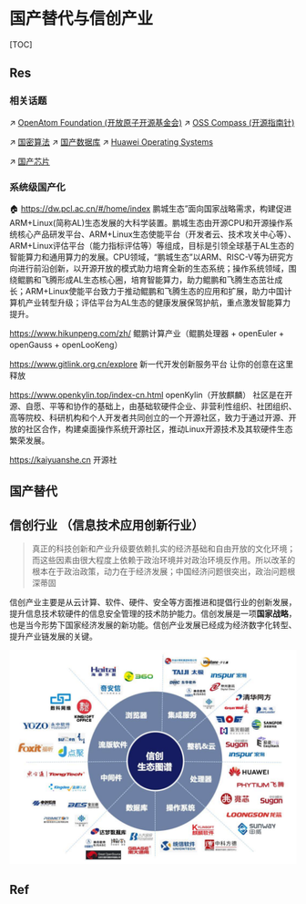 # 国产替代与信创产业

[TOC]



## Res
### 相关话题
↗ [OpenAtom Foundation (开放原子开源基金会)](../🔑%20CS%20Core/🥷🏼%20Operating%20System%20(Engineering%20Part)/🪪%20Software%20License%20&%20Open%20Source%20(Free%20Software)/Free%20Software%20Organizations/OpenAtom%20Foundation%20(开放原子开源基金会).md)
↗ [OSS Compass (开源指南针)](../🔑%20CS%20Core/🥷🏼%20Operating%20System%20(Engineering%20Part)/🪪%20Software%20License%20&%20Open%20Source%20(Free%20Software)/Free%20Software%20Organizations/OSS%20Compass%20(开源指南针).md)

↗ [国密算法](🚬%20Cryptology/🤐%20Cryptography/国密算法/国密算法.md)
↗ [国产数据库](../🔑%20CS%20Core/🍕%20Database%20System/👔%20DBMS/国产数据库.md)
↗ [Huawei Operating Systems](../🔑%20CS%20Core/🥷🏼%20Operating%20System%20(Engineering%20Part)/Huawei%20Operating%20Systems/Huawei%20Operating%20Systems.md)

↗ [国产芯片](../🔑%20CS%20Core/🧬%20Computer%20System/Computer%20Architecture/Computer%20Microarchitectures%20(Computer%20Organization)%20&%20von%20Neumann%20Model/Computer%20Processors/Microprocessors%20Unit%20(MPU)/📌%20MPU%20Models%20&%20Manufacturers/国产芯片.md)


### 系统级国产化
🏠 https://dw.pcl.ac.cn/#/home/index
鹏城生态”面向国家战略需求，构建促进ARM+Linux(简称AL)生态发展的大科学装置。鹏城生态由开源CPU和开源操作系统核心产品研发平台、ARM+Linux生态使能平台（开发者云、技术攻关中心等）、ARM+Linux评估平台（能力指标评估等）等组成，目标是引领全球基于AL生态的智能算力和通用算力的发展。CPU领域，“鹏城生态”以ARM、RISC-V等为研究方向进行前沿创新，以开源开放的模式助力培育全新的生态系统；操作系统领域，围绕鲲鹏和飞腾形成AL生态核心圈，培育智能算力，助力鲲鹏和飞腾生态茁壮成长；ARM+Linux使能平台致力于推动鲲鹏和飞腾生态的应用和扩展，助力中国计算机产业转型升级；评估平台为AL生态的健康发展保驾护航，重点激发智能算力提升。

https://www.hikunpeng.com/zh/
鲲鹏计算产业（鲲鹏处理器 + openEuler + openGauss + openLooKeng）

https://www.gitlink.org.cn/explore
新一代开发创新服务平台 让你的创意在这里释放

https://www.openkylin.top/index-cn.html
openKylin（开放麒麟） 社区是在开源、自愿、平等和协作的基础上，由基础软硬件企业、非营利性组织、社团组织、高等院校、科研机构和个人开发者共同创立的一个开源社区，致力于通过开源、开放的社区合作，构建桌面操作系统开源社区，推动Linux开源技术及其软硬件生态繁荣发展。

https://kaiyuanshe.cn
开源社



## 国产替代


## 信创行业 （信息技术应用创新行业）
> 真正的科技创新和产业升级要依赖扎实的经济基础和自由开放的文化环境；而这些因素由很大程度上依赖于政治环境并对政治环境反作用。所以改革的根本在于政治政策，动力在于经济发展；中国经济问题很突出，政治问题根深蒂固

信创产业主要是从云计算、软件、硬件、安全等方面推进和提倡行业的创新发展，提升信息技术软硬件的信息安全管理的技术防护能力。信创发展是一项**国家战略**，也是当今形势下国家经济发展的新功能。信创产业发展已经成为经济数字化转型、提升产业链发展的关键。

![](../../Assets/Pics/Screenshot%202023-11-01%20at%2010.16.20PM.png)



## Ref
